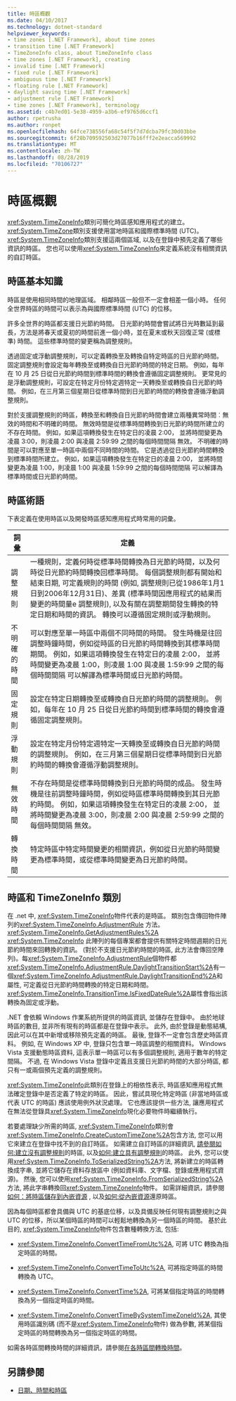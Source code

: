 ```yaml
---
title: 時區概觀
ms.date: 04/10/2017
ms.technology: dotnet-standard
helpviewer_keywords:
- time zones [.NET Framework], about time zones
- transition time [.NET Framework]
- TimeZoneInfo class, about TimeZoneInfo class
- time zones [.NET Framework], creating
- invalid time [.NET Framework]
- fixed rule [.NET Framework]
- ambiguous time [.NET Framework]
- floating rule [.NET Framework]
- daylight saving time [.NET Framework]
- adjustment rule [.NET Framework]
- time zones [.NET Framework], terminology
ms.assetid: c4b7ed01-5e38-4959-a3b6-ef9765d6ccf1
author: rpetrusha
ms.author: ronpet
ms.openlocfilehash: 64fce738556fa68c54f5f7d7dcba79fc30d03bbe
ms.sourcegitcommit: 6f28b709592503d27077b16fff2e2eacca569992
ms.translationtype: MT
ms.contentlocale: zh-TW
ms.lasthandoff: 08/28/2019
ms.locfileid: "70106727"
---
```

# <a name="time-zone-overview"></a>時區概觀

<xref:System.TimeZoneInfo>類別可簡化時區感知應用程式的建立。 <xref:System.TimeZone>類別支援使用當地時區和國際標準時間 (UTC)。 <xref:System.TimeZoneInfo>類別支援這兩個區域, 以及在登錄中預先定義了哪些資訊的時區。 您也可以使用<xref:System.TimeZoneInfo>來定義系統沒有相關資訊的自訂時區。

## <a name="time-zone-essentials"></a>時區基本知識

時區是使用相同時間的地理區域。 相鄰時區一般但不一定會相差一個小時。 任何全世界時區的時間可以表示為與國際標準時間 (UTC) 的位移。

許多全世界的時區都支援日光節約時間。 日光節約時間會嘗試將日光時數延到最長，方法是將春天或夏初的時間前進一個小時，並在夏末或秋天回復正常 (或標準) 時間。 這些標準時間的變更稱為調整規則。

透過固定或浮動調整規則，可以定義轉換至及轉換自特定時區的日光節約時間。 固定調整規則會設定每年轉換至或轉換自日光節約時間的特定日期。 例如，每年在 10 月 25 日從日光節約時間到標準時間的轉換會遵循固定調整規則。 更常見的是浮動調整規則，可設定在特定月份特定週特定一天轉換至或轉換自日光節約時間。 例如，在三月第三個星期日從標準時間到日光節約時間的轉換會遵循浮動調整規則。

對於支援調整規則的時區，轉換至和轉換自日光節約時間會建立兩種異常時間︰無效的時間和不明確的時間。 無效時間是從標準時間轉換到日光節約時間所建立的不存在時間。 例如，如果這項轉換發生在特定日的凌晨 2:00， 並將時間變更為凌晨 3:00，則凌晨 2:00 與凌晨 2:59:99 之間的每個時間間隔 無效。 不明確的時間是可以對應至單一時區中兩個不同時間的時間。 它是透過從日光節約時間轉換到標準時間所建立。 例如，如果這項轉換發生在特定日的凌晨 2:00， 並將時間變更為凌晨 1:00，則凌晨 1:00 與凌晨 1:59:99 之間的每個時間間隔 可以解譯為標準時間或日光節約時間。

## <a name="time-zone-terminology"></a>時區術語

下表定義在使用時區以及開發時區感知應用程式時常用的詞彙。

| 詞彙            | 定義 |
| --------------- | ---------- |
| 調整規則 | 一種規則，定義何時從標準時間轉換為日光節約時間，以及何時從日光節約時間轉換回標準時間。 每個調整規則都有開始和結束日期, 可定義規則的時間 (例如, 調整規則已從1986年1月1日到2006年12月31日)、差異 (標準時間因應用程式的結果而變更的時間量e 調整規則), 以及有關在調整期間發生轉換的特定日期和時間的資訊。 轉換可以遵循固定規則或浮動規則。 |
| 不明確的時間  | 可以對應至單一時區中兩個不同時間的時間。 發生時機是往回調整時鐘時間，例如從時區的日光節約時間轉換到其標準時間期間。 例如，如果這項轉換發生在特定日的凌晨 2:00， 並將時間變更為凌晨 1:00，則凌晨 1:00 與凌晨 1:59:99 之間的每個時間間隔 可以解譯為標準時間或日光節約時間。 |
| 固定規則      | 設定在特定日期轉換至或轉換自日光節約時間的調整規則。 例如，每年在 10 月 25 日從日光節約時間到標準時間的轉換會遵循固定調整規則。 |
| 浮動規則   | 設定在特定月份特定週特定一天轉換至或轉換自日光節約時間的調整規則。 例如，在三月第三個星期日從標準時間到日光節約時間的轉換會遵循浮動調整規則。 |
| 無效時間    | 不存在時間是從標準時間轉換到日光節約時間的成品。 發生時機是往前調整時鐘時間，例如從時區標準時間轉換到其日光節約時間。 例如，如果這項轉換發生在特定日的凌晨 2:00， 並將時間變更為凌晨 3:00，則凌晨 2:00 與凌晨 2:59:99 之間的每個時間間隔 無效。 |
| 轉換時間 | 特定時區中特定時間變更的相關資訊，例如從日光節約時間變更為標準時間，或從標準時間變更為日光節約時間。 |

## <a name="time-zones-and-the-timezoneinfo-class"></a>時區和 TimeZoneInfo 類別

在 .net 中, <xref:System.TimeZoneInfo>物件代表的是時區。 類別包含傳回物件陣列的<xref:System.TimeZoneInfo.AdjustmentRule> 方法。<xref:System.TimeZoneInfo.GetAdjustmentRules%2A> <xref:System.TimeZoneInfo> 此陣列的每個專案都會提供有關特定時間週期的日光節約時間來回轉換的資訊。 (對於不支援日光節約時間的時區, 此方法會傳回空陣列)。每<xref:System.TimeZoneInfo.AdjustmentRule>個物件都<xref:System.TimeZoneInfo.AdjustmentRule.DaylightTransitionStart%2A>有一個<xref:System.TimeZoneInfo.AdjustmentRule.DaylightTransitionEnd%2A>和屬性, 可定義從日光節約時間轉換的特定日期和時間。 <xref:System.TimeZoneInfo.TransitionTime.IsFixedDateRule%2A>屬性會指出該轉換為固定或浮動。

.NET 會依賴 Windows 作業系統所提供的時區資訊, 並儲存在登錄中。 由於地球時區的數目, 並非所有現有的時區都是在登錄中表示。 此外, 由於登錄是動態結構, 因此可以在其中新增或移除預先定義的時區。 最後, 登錄不一定會包含歷史時區資料。 例如, 在 Windows XP 中, 登錄只包含單一時區調整的相關資料。 Windows Vista 支援動態時區資料, 這表示單一時區可以有多個調整規則, 適用于數年的特定間隔。 不過, 在 Windows Vista 登錄中定義且支援日光節約時間的大部分時區, 都只有一或兩個預先定義的調整規則。

<xref:System.TimeZoneInfo>此類別在登錄上的相依性表示, 時區感知應用程式無法確定登錄中是否定義了特定的時區。 因此，嘗試具現化特定時區 (非當地時區或代表 UTC 的時區) 應該使用例外狀況處理。 它也應該提供一些方法, 讓應用程式在無法從登錄具<xref:System.TimeZoneInfo>現化必要物件時繼續執行。

若要處理缺少所需的時區, <xref:System.TimeZoneInfo>類別會<xref:System.TimeZoneInfo.CreateCustomTimeZone%2A>包含方法, 您可以用它來建立在登錄中找不到的自訂時區。 如需建立自訂時區的詳細資訊, [請參閱如何:建立沒有調整規則](../../../docs/standard/datetime/create-time-zones-without-adjustment-rules.md)的時區, 以及[如何:建立具有調整規則](../../../docs/standard/datetime/create-time-zones-with-adjustment-rules.md)的時區。 此外, 您可以使用<xref:System.TimeZoneInfo.ToSerializedString%2A>方法, 將新建立的時區轉換成字串, 並將它儲存在資料存放區中 (例如資料庫、文字檔、登錄或應用程式資源)。 然後, 您可以使用<xref:System.TimeZoneInfo.FromSerializedString%2A>方法, 將此字串轉換回<xref:System.TimeZoneInfo>物件。 如需詳細資訊，請參閱[如何：將時區儲存到內嵌資源](../../../docs/standard/datetime/save-time-zones-to-an-embedded-resource.md) , 以及[如何:從內嵌資源](../../../docs/standard/datetime/restore-time-zones-from-an-embedded-resource.md)還原時區。

因為每個時區都會具備與 UTC 的基底位移，以及具備反映任何現有調整規則之與 UTC 的位移，所以某個時區的時間可以輕鬆地轉換為另一個時區的時間。 基於此目的, <xref:System.TimeZoneInfo>物件包含數種轉換方法, 包括:

- <xref:System.TimeZoneInfo.ConvertTimeFromUtc%2A>, 可將 UTC 轉換為指定時區的時間。

- <xref:System.TimeZoneInfo.ConvertTimeToUtc%2A>, 可將指定時區的時間轉換為 UTC。

- <xref:System.TimeZoneInfo.ConvertTime%2A>, 可將某個指定時區的時間轉換為另一個指定時區的時間。

- <xref:System.TimeZoneInfo.ConvertTimeBySystemTimeZoneId%2A>, 其使用時區識別碼 (而不是<xref:System.TimeZoneInfo>物件) 做為參數, 將某個指定時區的時間轉換為另一個指定時區的時間。

如需各時區間轉換時間的詳細資訊，請參閱[在各時區間轉換時間](../../../docs/standard/datetime/converting-between-time-zones.md)。

## <a name="see-also"></a>另請參閱

- [日期、時間和時區](../../../docs/standard/datetime/index.md)
